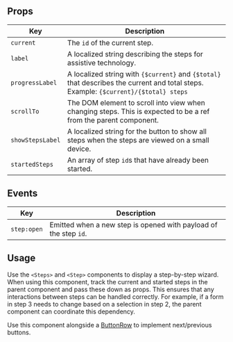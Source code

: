 ## Props

| Key              | Description                                                                                                                          |
| ---------------- | ------------------------------------------------------------------------------------------------------------------------------------ |
| `current`        | The `id` of the current step.                                                                                                        |
| `label`          | A localized string describing the steps for assistive technology.                                                                    |
| `progressLabel`  | A localized string with `{$current}` and `{$total}` that describes the current and total steps. Example: `{$current}/{$total} steps` |
| `scrollTo`       | The DOM element to scroll into view when changing steps. This is expected to be a ref from the parent component.                     |
| `showStepsLabel` | A localized string for the button to show all steps when the steps are viewed on a small device.                                     |
| `startedSteps`   | An array of step `id`s that have already been started.                                                                               |

## Events

| Key         | Description                                          |
| ----------- | ---------------------------------------------------- |
| `step:open` | Emitted when a new step is opened with payload of the step `id`. |

## Usage

Use the `<Steps>` and `<Step>` components to display a step-by-step wizard. When using this component, track the current and started steps in the parent component and pass these down as props. This ensures that any interactions between steps can be handled correctly. For example, if a form in step 3 needs to change based on a selection in step 2, the parent component can coordinate this dependency.

Use this component alongside a [ButtonRow](#/component/ButtonRow) to implement next/previous buttons.
